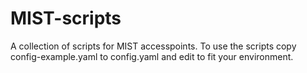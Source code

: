 # MIST-scripts
A collection of scripts for MIST accesspoints.
To use the scripts copy config-example.yaml to config.yaml and edit to fit your environment.
